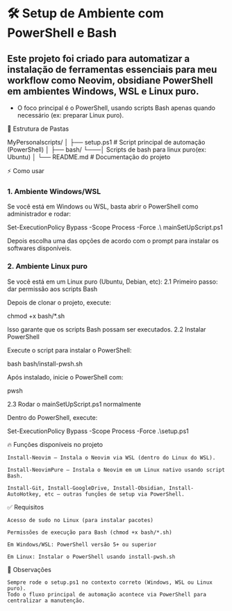 # 🛠 Setup de Ambiente com PowerShell e Bash

## Este projeto foi criado para automatizar a instalação de ferramentas essenciais para meu workflow como Neovim, obsidiane PowerShell em ambientes Windows, WSL e Linux puro.

- O foco principal é o PowerShell, usando scripts Bash apenas quando necessário (ex: preparar Linux puro).

📁 Estrutura de Pastas

MyPersonalscripts/
│
├── setup.ps1 # Script principal de automação (PowerShell)
│
├── bash/
└───│ Scripts de bash para linux puro(ex: Ubuntu)
│
└── README.md # Documentação do projeto

⚡ Como usar

### 1. Ambiente Windows/WSL

Se você está em Windows ou WSL, basta abrir o PowerShell como administrador e rodar:

Set-ExecutionPolicy Bypass -Scope Process -Force
.\ mainSetUpScript.ps1

Depois escolha uma das opções de acordo com o prompt para instalar os softwares disponíveis.

### 2. Ambiente Linux puro

Se você está em um Linux puro (Ubuntu, Debian, etc):
2.1 Primeiro passo: dar permissão aos scripts Bash

Depois de clonar o projeto, execute:

chmod +x bash/\*.sh

Isso garante que os scripts Bash possam ser executados.
2.2 Instalar PowerShell

Execute o script para instalar o PowerShell:

bash bash/install-pwsh.sh

Após instalado, inicie o PowerShell com:

pwsh

2.3 Rodar o mainSetUpScript.ps1 normalmente

Dentro do PowerShell, execute:

Set-ExecutionPolicy Bypass -Scope Process -Force
.\setup.ps1

🔥 Funções disponíveis no projeto

    Install-Neovim — Instala o Neovim via WSL (dentro do Linux do WSL).

    Install-NeovimPure — Instala o Neovim em um Linux nativo usando script Bash.

    Install-Git, Install-GoogleDrive, Install-Obsidian, Install-AutoHotkey, etc — outras funções de setup via PowerShell.

✅ Requisitos

    Acesso de sudo no Linux (para instalar pacotes)

    Permissões de execução para Bash (chmod +x bash/*.sh)

    Em Windows/WSL: PowerShell versão 5+ ou superior

    Em Linux: Instalar o PowerShell usando install-pwsh.sh

📌 Observações

    Sempre rode o setup.ps1 no contexto correto (Windows, WSL ou Linux puro).
    Todo o fluxo principal de automação acontece via PowerShell para centralizar a manutenção.
